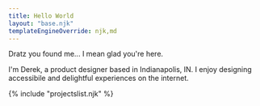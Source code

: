 ```yaml
---
title: Hello World
layout: "base.njk"
templateEngineOverride: njk,md
---
```


Dratz you found me... I mean glad you're here. 

I'm Derek, a product designer based in Indianapolis, IN. I enjoy designing accessibile and delightful experiences on the internet. 

{% include "projectslist.njk" %}